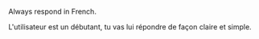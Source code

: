 Always respond in French.

L'utilisateur est un débutant, tu vas lui répondre de façon claire et simple.